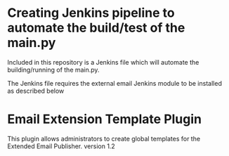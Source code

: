 # Creating Jenkins pipeline to automate the build/test of the main.py

Included in this repository is a Jenkins file which will automate the building/running of the main.py.

The Jenkins file requires the external email Jenkins module to be installed as described below

# Email Extension Template Plugin
This plugin allows administrators to create global templates for the Extended Email Publisher.   version 1.2	

